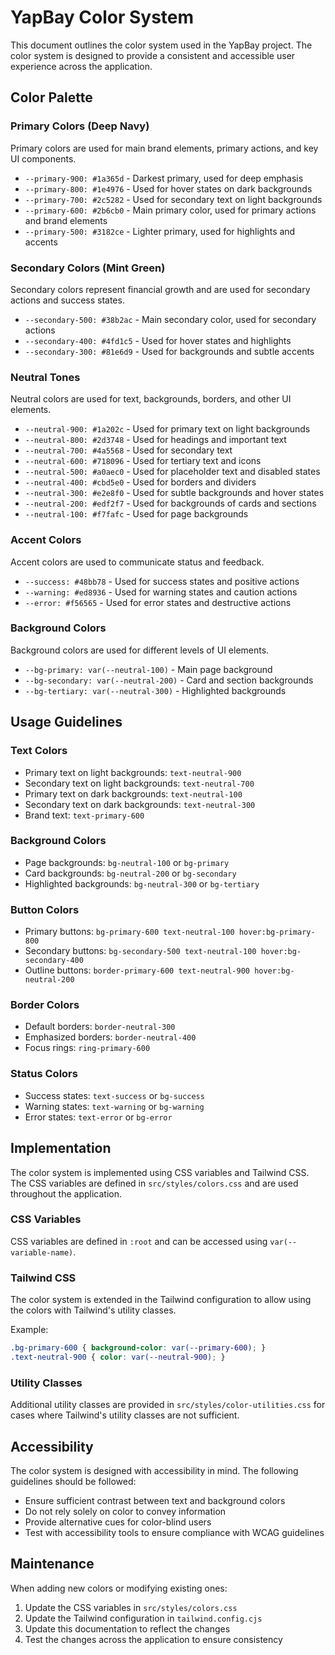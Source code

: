 # YapBay Color System

This document outlines the color system used in the YapBay project. The color system is designed to provide a consistent and accessible user experience across the application.

## Color Palette

### Primary Colors (Deep Navy)
Primary colors are used for main brand elements, primary actions, and key UI components.

- `--primary-900: #1a365d` - Darkest primary, used for deep emphasis
- `--primary-800: #1e4976` - Used for hover states on dark backgrounds
- `--primary-700: #2c5282` - Used for secondary text on light backgrounds
- `--primary-600: #2b6cb0` - Main primary color, used for primary actions and brand elements
- `--primary-500: #3182ce` - Lighter primary, used for highlights and accents

### Secondary Colors (Mint Green)
Secondary colors represent financial growth and are used for secondary actions and success states.

- `--secondary-500: #38b2ac` - Main secondary color, used for secondary actions
- `--secondary-400: #4fd1c5` - Used for hover states and highlights
- `--secondary-300: #81e6d9` - Used for backgrounds and subtle accents

### Neutral Tones
Neutral colors are used for text, backgrounds, borders, and other UI elements.

- `--neutral-900: #1a202c` - Used for primary text on light backgrounds
- `--neutral-800: #2d3748` - Used for headings and important text
- `--neutral-700: #4a5568` - Used for secondary text
- `--neutral-600: #718096` - Used for tertiary text and icons
- `--neutral-500: #a0aec0` - Used for placeholder text and disabled states
- `--neutral-400: #cbd5e0` - Used for borders and dividers
- `--neutral-300: #e2e8f0` - Used for subtle backgrounds and hover states
- `--neutral-200: #edf2f7` - Used for backgrounds of cards and sections
- `--neutral-100: #f7fafc` - Used for page backgrounds

### Accent Colors
Accent colors are used to communicate status and feedback.

- `--success: #48bb78` - Used for success states and positive actions
- `--warning: #ed8936` - Used for warning states and caution actions
- `--error: #f56565` - Used for error states and destructive actions

### Background Colors
Background colors are used for different levels of UI elements.

- `--bg-primary: var(--neutral-100)` - Main page background
- `--bg-secondary: var(--neutral-200)` - Card and section backgrounds
- `--bg-tertiary: var(--neutral-300)` - Highlighted backgrounds

## Usage Guidelines

### Text Colors
- Primary text on light backgrounds: `text-neutral-900`
- Secondary text on light backgrounds: `text-neutral-700`
- Primary text on dark backgrounds: `text-neutral-100`
- Secondary text on dark backgrounds: `text-neutral-300`
- Brand text: `text-primary-600`

### Background Colors
- Page backgrounds: `bg-neutral-100` or `bg-primary`
- Card backgrounds: `bg-neutral-200` or `bg-secondary`
- Highlighted backgrounds: `bg-neutral-300` or `bg-tertiary`

### Button Colors
- Primary buttons: `bg-primary-600 text-neutral-100 hover:bg-primary-800`
- Secondary buttons: `bg-secondary-500 text-neutral-100 hover:bg-secondary-400`
- Outline buttons: `border-primary-600 text-neutral-900 hover:bg-neutral-200`

### Border Colors
- Default borders: `border-neutral-300`
- Emphasized borders: `border-neutral-400`
- Focus rings: `ring-primary-600`

### Status Colors
- Success states: `text-success` or `bg-success`
- Warning states: `text-warning` or `bg-warning`
- Error states: `text-error` or `bg-error`

## Implementation

The color system is implemented using CSS variables and Tailwind CSS. The CSS variables are defined in `src/styles/colors.css` and are used throughout the application.

### CSS Variables
CSS variables are defined in `:root` and can be accessed using `var(--variable-name)`.

### Tailwind CSS
The color system is extended in the Tailwind configuration to allow using the colors with Tailwind's utility classes.

Example:
```css
.bg-primary-600 { background-color: var(--primary-600); }
.text-neutral-900 { color: var(--neutral-900); }
```

### Utility Classes
Additional utility classes are provided in `src/styles/color-utilities.css` for cases where Tailwind's utility classes are not sufficient.

## Accessibility

The color system is designed with accessibility in mind. The following guidelines should be followed:

- Ensure sufficient contrast between text and background colors
- Do not rely solely on color to convey information
- Provide alternative cues for color-blind users
- Test with accessibility tools to ensure compliance with WCAG guidelines

## Maintenance

When adding new colors or modifying existing ones:

1. Update the CSS variables in `src/styles/colors.css`
2. Update the Tailwind configuration in `tailwind.config.cjs`
3. Update this documentation to reflect the changes
4. Test the changes across the application to ensure consistency